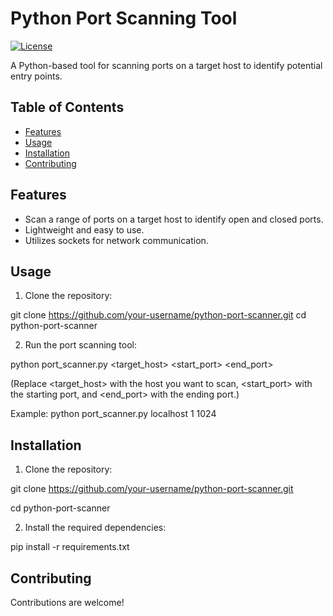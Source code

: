 # Python Port Scanning Tool

[![License](https://img.shields.io/badge/License-MIT-blue.svg)](LICENSE)

A Python-based tool for scanning ports on a target host to identify potential entry points.

## Table of Contents

- [Features](#features)
- [Usage](#usage)
- [Installation](#installation)
- [Contributing](#contributing)



## Features

- Scan a range of ports on a target host to identify open and closed ports.
- Lightweight and easy to use.
- Utilizes sockets for network communication.

## Usage

1. Clone the repository:

git clone https://github.com/your-username/python-port-scanner.git
cd python-port-scanner
   
2. Run the port scanning tool:

python port_scanner.py <target_host> <start_port> <end_port>

(Replace <target_host> with the host you want to scan, <start_port> with the starting port, and <end_port> with the ending port.)

Example:
python port_scanner.py localhost 1 1024



## Installation

1. Clone the repository:

git clone https://github.com/your-username/python-port-scanner.git

cd python-port-scanner

   
2. Install the required dependencies:

pip install -r requirements.txt


   
## Contributing

Contributions are welcome! 
